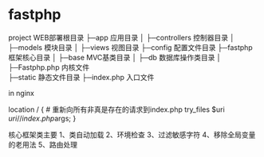 # fastphp

project                 WEB部署根目录
├─app                   应用目录
│  ├─controllers        控制器目录
│  ├─models             模块目录
│  ├─views              视图目录
├─config                配置文件目录
├─fastphp               框架核心目录
│ ├─base                MVC基类目录
│ ├─db                  数据库操作类目录
│ ├─Fastphp.php         内核文件  
├─static                静态文件目录
├─index.php             入口文件


in nginx 

location / {
    # 重新向所有非真是存在的请求到index.php
    try_files $uri $uri/ /index.php$args;
}

核心框架类主要
1、类自动加载
2、环境检查
3、过滤敏感字符
4、移除全局变量的老用法
5、路由处理